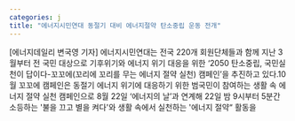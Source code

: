 ```yaml
---
categories: j
title: "에너지시민연대 동절기 대비 에너지절약 탄소중립 운동 전개"
---
```

[에너지데일리 변국영 기자] 에너지시민연대는 전국 220개 회원단체들과 함께 지난 3월부터 전 국민 대상으로 기후위기와 에너지 위기 대응을 위한 ‘2050 탄소중립, 국민실천이 답이다-꼬꼬에(꼬리에 꼬리를 무는 에너지 절약 실천) 캠페인’을 추진하고 있다.10월 꼬꼬에 캠페인은 동절기 에너지 위기에 대응하기 위한 범국민이 참여하는 생활 속 에너지 절약 실천 캠페인으로 8월 22일 ‘에너지의 날’과 연계해 22일 밤 9시부터 5분간 소등하는 &#39;불을 끄고 별을 켜다&#39;와 생활 속에서 실천하는 &#39;에너지 절약“ 활동을